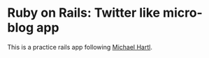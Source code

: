 # Ruby on Rails: Twitter like micro-blog app

This is a practice rails app following
[Michael Hartl](http://michaelhartl.com/).
